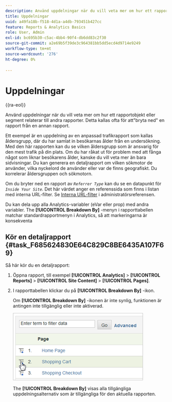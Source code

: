 ```yaml
---
description: Använd uppdelningar när du vill veta mer om hur ett rapportobjekt eller segment relaterar till andra rapporter. Detta kallas ofta för att"bryta ned" en rapport från en annan rapport.
title: Uppdelningar
uuid: a49fa18b-f518-4d1a-a4db-793451b427cc
feature: Reports & Analytics Basics
role: User, Admin
exl-id: bc695b30-c5ac-4bb4-90f4-db6dd83c2f30
source-git-commit: a2e69b5f39de3c964381bb5dd5ecd4d9714e9249
workflow-type: tm+mt
source-wordcount: '276'
ht-degree: 0%

---
```


# Uppdelningar

{{ra-eol}}

Använd uppdelningar när du vill veta mer om hur ett rapportobjekt eller segment relaterar till andra rapporter. Detta kallas ofta för att&quot;bryta ned&quot; en rapport från en annan rapport.

Ett exempel är en uppdelning av en anpassad trafikrapport som kallas åldersgrupp, där du har samlat in besökarnas ålder från en undersökning. Med den här rapporten kan du se vilken åldersgrupp som är ansvarig för den mest trafik på din plats. Om du har råkat ut för problem med att fånga något som liknar besökarens ålder, kanske du vill veta mer än bara sidvisningar. Du kan generera en detaljrapport om vilken sökmotor de använder, vilka nyckelord de använder eller var de finns geografiskt. Du korrelerar åldersgruppen och sökmotorn.

Om du bryter ned en rapport av *`Referrer Type`* kan du se en datapunkt för *`Inside Your Site`*. Det här värdet anger en referenssida som finns i listan med interna URL-filter. Se [Interna URL-filter](/help/admin/admin/c-manage-report-suites/c-edit-report-suites/general/internal-url-filter-admin.md) i administratörsreferensen.

Du kan dela upp alla Analytics-variabler (eVar eller prop) med andra variabler. The **[!UICONTROL Breakdown By]** -menyn i rapporttabellen matchar standardrapportmenyn i Analytics, så att markeringarna är konsekventa

## Kör en detaljrapport {#task_F685624830E64C829C8BE6435A107F69}

Så här kör du en detaljrapport:

<!-- 

t_reports_breakdown.xml

 -->

1. Öppna rapport, till exempel **[!UICONTROL Analytics]** > **[!UICONTROL Reports]** > **[!UICONTROL Site Content]** > **[!UICONTROL Pages]**.
1. I rapporttabellen klickar du på **[!UICONTROL Breakdown By]** -ikon.

   Om **[!UICONTROL Breakdown By]** -ikonen är inte synlig, funktionen är antingen inte tillgänglig eller inte aktiverad.

   ![](assets/breakdown.png)

   The **[!UICONTROL Breakdown By]** visas alla tillgängliga uppdelningsalternativ som är tillgängliga för den aktuella rapporten.
